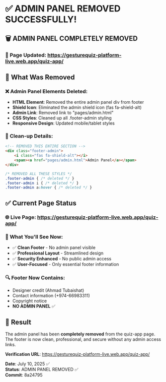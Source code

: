 # ✅ ADMIN PANEL REMOVED SUCCESSFULLY!

## 🗑️ **ADMIN PANEL COMPLETELY REMOVED**

### 📍 **Page Updated**: https://gesturequiz-platform-live.web.app/quiz-app/

## 🔧 **What Was Removed**

### ❌ **Admin Panel Elements Deleted**:
- **HTML Element**: Removed the entire admin panel div from footer
- **Shield Icon**: Eliminated the admin shield icon (fas fa-shield-alt)
- **Admin Link**: Removed link to "pages/admin.html"
- **CSS Styles**: Cleaned up all .footer-admin styling
- **Responsive Design**: Updated mobile/tablet styles

### 🧹 **Clean-up Details**:
```html
<!-- REMOVED THIS ENTIRE SECTION -->
<div class="footer-admin">
    <i class="fas fa-shield-alt"></i>
    <span><a href="pages/admin.html">Admin Panel</a></span>
</div>
```

```css
/* REMOVED ALL THESE STYLES */
.footer-admin { /* deleted */ }
.footer-admin i { /* deleted */ }
.footer-admin a:hover { /* deleted */ }
```

## ✅ **Current Page Status**

### 🌐 **Live Page**: https://gesturequiz-platform-live.web.app/quiz-app/

### 📱 **What You'll See Now**:
- ✅ **Clean Footer** - No admin panel visible
- ✅ **Professional Layout** - Streamlined design
- ✅ **Security Enhanced** - No public admin access
- ✅ **User-Focused** - Only essential footer information

### 🔍 **Footer Now Contains**:
- Designer credit (Ahmad Tubaishat)
- Contact information (+974-66983311)
- Copyright notice
- **NO ADMIN PANEL** ✅

## 🎯 **Result**
The admin panel has been **completely removed** from the quiz-app page. The footer is now clean, professional, and secure without any admin access links.

**Verification URL**: https://gesturequiz-platform-live.web.app/quiz-app/

**Date**: July 10, 2025 ✅  
**Status**: ADMIN PANEL REMOVED ✅  
**Commit**: 8a24795
